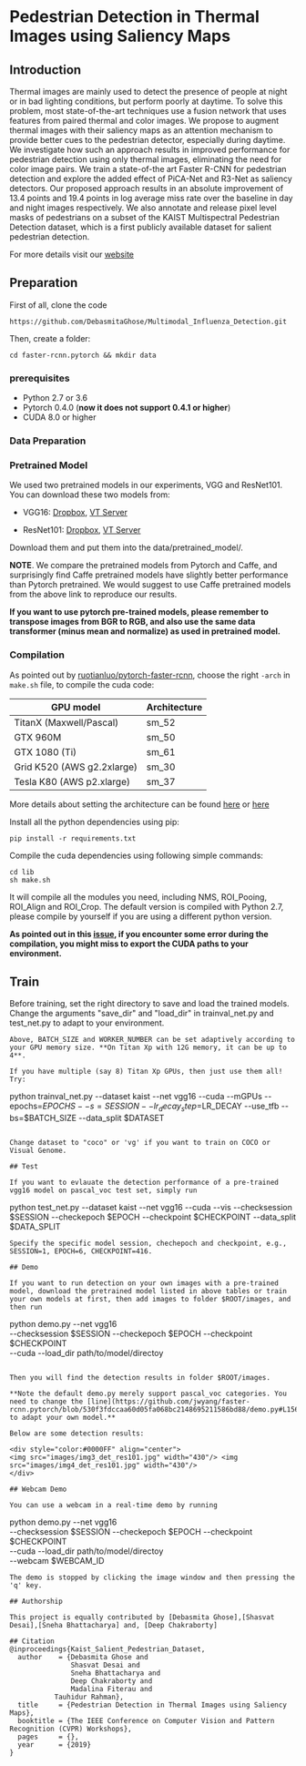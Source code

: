 # Pedestrian Detection in Thermal Images using Saliency Maps

## Introduction

Thermal images are mainly used to detect the presence of people at night or in bad lighting conditions, but perform poorly at daytime. To solve this problem, most state-of-the-art techniques use a fusion network that uses features from paired thermal and color images. We propose to augment thermal images with their saliency maps as an attention mechanism to provide better cues to the pedestrian detector, especially during daytime. We investigate how such an approach results in improved performance for pedestrian detection using only thermal images, eliminating the need for color image pairs. We train a state-of-the art Faster R-CNN for pedestrian detection and explore the added effect of PiCA-Net and R3-Net as saliency detectors. Our proposed approach results in an absolute improvement of 13.4 points and 19.4 points in log average miss rate over the baseline in day and night images respectively. We also annotate and release pixel level masks of pedestrians on a subset of the KAIST Multispectral Pedestrian Detection dataset, which is a first publicly available dataset for salient pedestrian detection.

For more details visit our [website](https://information-fusion-lab-umass.github.io/Salient-Pedestrian-Detection/)



## Preparation


First of all, clone the code
```
https://github.com/DebasmitaGhose/Multimodal_Influenza_Detection.git
```

Then, create a folder:
```
cd faster-rcnn.pytorch && mkdir data
```

### prerequisites

* Python 2.7 or 3.6
* Pytorch 0.4.0 (**now it does not support 0.4.1 or higher**)
* CUDA 8.0 or higher

### Data Preparation



### Pretrained Model

We used two pretrained models in our experiments, VGG and ResNet101. You can download these two models from:

* VGG16: [Dropbox](https://www.dropbox.com/s/s3brpk0bdq60nyb/vgg16_caffe.pth?dl=0), [VT Server](https://filebox.ece.vt.edu/~jw2yang/faster-rcnn/pretrained-base-models/vgg16_caffe.pth)

* ResNet101: [Dropbox](https://www.dropbox.com/s/iev3tkbz5wyyuz9/resnet101_caffe.pth?dl=0), [VT Server](https://filebox.ece.vt.edu/~jw2yang/faster-rcnn/pretrained-base-models/resnet101_caffe.pth)

Download them and put them into the data/pretrained_model/.

**NOTE**. We compare the pretrained models from Pytorch and Caffe, and surprisingly find Caffe pretrained models have slightly better performance than Pytorch pretrained. We would suggest to use Caffe pretrained models from the above link to reproduce our results.

**If you want to use pytorch pre-trained models, please remember to transpose images from BGR to RGB, and also use the same data transformer (minus mean and normalize) as used in pretrained model.**

### Compilation

As pointed out by [ruotianluo/pytorch-faster-rcnn](https://github.com/ruotianluo/pytorch-faster-rcnn), choose the right `-arch` in `make.sh` file, to compile the cuda code:

  | GPU model  | Architecture |
  | ------------- | ------------- |
  | TitanX (Maxwell/Pascal) | sm_52 |
  | GTX 960M | sm_50 |
  | GTX 1080 (Ti) | sm_61 |
  | Grid K520 (AWS g2.2xlarge) | sm_30 |
  | Tesla K80 (AWS p2.xlarge) | sm_37 |

More details about setting the architecture can be found [here](https://developer.nvidia.com/cuda-gpus) or [here](http://arnon.dk/matching-sm-architectures-arch-and-gencode-for-various-nvidia-cards/)

Install all the python dependencies using pip:
```
pip install -r requirements.txt
```

Compile the cuda dependencies using following simple commands:

```
cd lib
sh make.sh
```

It will compile all the modules you need, including NMS, ROI_Pooing, ROI_Align and ROI_Crop. The default version is compiled with Python 2.7, please compile by yourself if you are using a different python version.

**As pointed out in this [issue](https://github.com/jwyang/faster-rcnn.pytorch/issues/16), if you encounter some error during the compilation, you might miss to export the CUDA paths to your environment.**

## Train

Before training, set the right directory to save and load the trained models. Change the arguments "save_dir" and "load_dir" in trainval_net.py and test_net.py to adapt to your environment.

```
Above, BATCH_SIZE and WORKER_NUMBER can be set adaptively according to your GPU memory size. **On Titan Xp with 12G memory, it can be up to 4**.

If you have multiple (say 8) Titan Xp GPUs, then just use them all! Try:
```
python trainval_net.py --dataset kaist --net vgg16 --cuda --mGPUs --epochs=$EPOCHS
--s=SESSION --lr_decay_step=$LR_DECAY --use_tfb --bs=$BATCH_SIZE  --data_split $DATASET
```

Change dataset to "coco" or 'vg' if you want to train on COCO or Visual Genome.

## Test

If you want to evlauate the detection performance of a pre-trained vgg16 model on pascal_voc test set, simply run
```
python test_net.py --dataset kaist --net vgg16 --cuda  --vis 
--checksession $SESSION --checkepoch $EPOCH  --checkpoint $CHECKPOINT  --data_split $DATA_SPLIT

```
Specify the specific model session, chechepoch and checkpoint, e.g., SESSION=1, EPOCH=6, CHECKPOINT=416.

## Demo

If you want to run detection on your own images with a pre-trained model, download the pretrained model listed in above tables or train your own models at first, then add images to folder $ROOT/images, and then run
```
python demo.py --net vgg16 \
               --checksession $SESSION --checkepoch $EPOCH --checkpoint $CHECKPOINT \
               --cuda --load_dir path/to/model/directoy
```

Then you will find the detection results in folder $ROOT/images.

**Note the default demo.py merely support pascal_voc categories. You need to change the [line](https://github.com/jwyang/faster-rcnn.pytorch/blob/530f3fdccaa60d05fa068bc2148695211586bd88/demo.py#L156) to adapt your own model.**

Below are some detection results:

<div style="color:#0000FF" align="center">
<img src="images/img3_det_res101.jpg" width="430"/> <img src="images/img4_det_res101.jpg" width="430"/>
</div>

## Webcam Demo

You can use a webcam in a real-time demo by running
```
python demo.py --net vgg16 \
               --checksession $SESSION --checkepoch $EPOCH --checkpoint $CHECKPOINT \
               --cuda --load_dir path/to/model/directoy \
               --webcam $WEBCAM_ID
```
The demo is stopped by clicking the image window and then pressing the 'q' key.

## Authorship

This project is equally contributed by [Debasmita Ghose],[Shasvat Desai],[Sneha Bhattacharya] and, [Deep Chakraborty]

## Citation
@inproceedings{Kaist_Salient_Pedestrian_Dataset,
  author    = {Debasmita Ghose and
               Shasvat Desai and
               Sneha Bhattacharya and
               Deep Chakraborty and
               Madalina Fiterau and
	       Tauhidur Rahman},
  title     = {Pedestrian Detection in Thermal Images using Saliency Maps},
  booktitle = {The IEEE Conference on Computer Vision and Pattern Recognition (CVPR) Workshops},
  pages     = {},
  year      = {2019}
}
